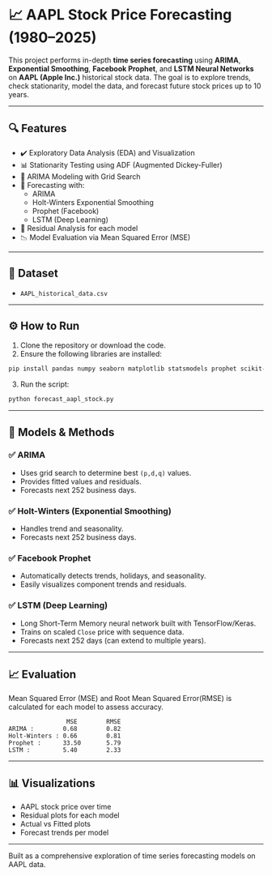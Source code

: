 # 📈 AAPL Stock Price Forecasting (1980–2025)

This project performs in-depth **time series forecasting** using **ARIMA**, **Exponential Smoothing**, **Facebook Prophet**, and **LSTM Neural Networks** on **AAPL (Apple Inc.)** historical stock data. The goal is to explore trends, check stationarity, model the data, and forecast future stock prices up to 10 years.

---

## 🔍 Features

- ✔️ Exploratory Data Analysis (EDA) and Visualization  
- 📊 Stationarity Testing using ADF (Augmented Dickey-Fuller)  
- 🔁 ARIMA Modeling with Grid Search  
- 🔮 Forecasting with:
  - ARIMA
  - Holt-Winters Exponential Smoothing
  - Prophet (Facebook)
  - LSTM (Deep Learning)
- 🧠 Residual Analysis for each model
- 📉 Model Evaluation via Mean Squared Error (MSE)

---

## 📂 Dataset

- `AAPL_historical_data.csv`

---

## ⚙️ How to Run

1. Clone the repository or download the code.
2. Ensure the following libraries are installed:

```bash
pip install pandas numpy seaborn matplotlib statsmodels prophet scikit-learn tensorflow
```

3. Run the script:

```bash
python forecast_aapl_stock.py
```

---

## 🧪 Models & Methods

### ✅ ARIMA
- Uses grid search to determine best `(p,d,q)` values.
- Provides fitted values and residuals.
- Forecasts next 252 business days.

### ✅ Holt-Winters (Exponential Smoothing)
- Handles trend and seasonality.
- Forecasts next 252 business days.

### ✅ Facebook Prophet
- Automatically detects trends, holidays, and seasonality.
- Easily visualizes component trends and residuals.

### ✅ LSTM (Deep Learning)
- Long Short-Term Memory neural network built with TensorFlow/Keras.
- Trains on scaled `Close` price with sequence data.
- Forecasts next 252 days (can extend to multiple years).

---

## 📈 Evaluation

Mean Squared Error (MSE) and Root Mean Squared Error(RMSE) is calculated for each model to assess accuracy.

```text
                MSE        RMSE
ARIMA :        0.68        0.82
Holt-Winters : 0.66        0.81
Prophet :      33.50       5.79
LSTM :         5.40        2.33

```

---

## 📊 Visualizations

- AAPL stock price over time
- Residual plots for each model
- Actual vs Fitted plots
- Forecast trends per model

---
Built as a comprehensive exploration of time series forecasting models on AAPL data.

